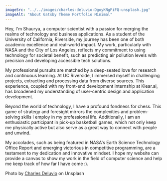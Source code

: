 ```yaml
---
imageSrc: "../../images/charles-deluvio-DgoyKNgPiFQ-unsplash.jpg"
imageAlt: "About Gatsby Theme Portfolio Minimal"
---
```


Hey, I'm Shaurya, a computer scientist with a passion for merging the realms of technology and business applications. As a student of the University of California, Riverside, my journey has been one of both academic excellence and real-world impact. My work, particularly with NASA and the City of Los Angeles, reflects my commitment to using technology for societal benefit, such as predicting air pollution levels with precision and developing accessible tech solutions.

My professional pursuits are matched by a deep-seated love for research and continuous learning. At UC Riverside, I immersed myself in challenging projects, extracting and processing data from diverse sources. This experience, coupled with my front-end development internship at Klear.ai, has broadened my understanding of user-centric design and application development.

Beyond the world of technology, I have a profound fondness for chess. This game of strategy and foresight mirrors the complexities and problem-solving skills I employ in my professional life. Additionally, I am an enthusiastic participant in pick-up basketball games, which not only keep me physically active but also serve as a great way to connect with people and unwind.

My accolades, such as being featured in NASA's Earth Science Technology Office Report and emerging victorious in competitive programming, are a testament to my dedication and innovative mindset. I hope my website can provide a canvas to show my work in the field of computer science and help me keep track of how far I have come :).

Photo by <a href="https://unsplash.com/@charlesdeluvio?utm_source=unsplash&utm_medium=referral&utm_content=creditCopyText" target="_blank" rel="nofollow noopener noreferrer" aria-label="External Link"><u>Charles Deluvio</u></a> on Unsplash
